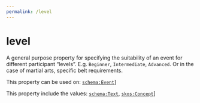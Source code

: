 ```yaml
---
permalink: /level
---
```


# level
A general purpose property for specifying the suitability of an event for different participant “levels”. E.g. `Beginner`, `Intermediate`, `Advanced`. Or in the case of martial arts, specific belt requirements.

This property can be used on: [`schema:Event`](https://schema.org/Event)]

This property include the values: [`schema:Text`](https://schema.org/Text), [`skos:Concept`](http://www.w3.org/2004/02/skos/core#Concept)]
